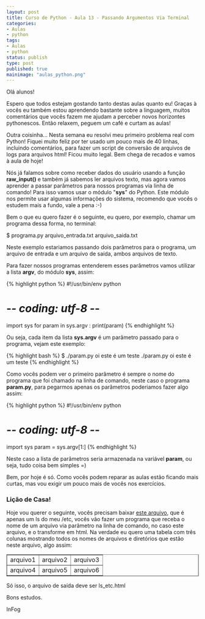 ```yaml
---
layout: post
title: Curso de Python - Aula 13 - Passando Argumentos Via Terminal
categories:
- Aulas
- python
tags:
- Aulas
- python
status: publish
type: post
published: true
mainimage: "aulas_python.png"
---
```


Olá alunos!

Espero que todos estejam gostando tanto destas aulas quanto eu! Graças à vocês eu também estou aprendendo bastante sobre a linguagem, muitos comentários que vocês fazem me ajudam a perceber novos horizontes pythonescos. Então relaxem, peguem um café e curtam as aulas!

Outra coisinha... Nesta semana eu resolvi meu primeiro problema real com Python! Fiquei muito feliz por ter usado um pouco mais de 40 linhas, incluindo comentários, para fazer um script de conversão de arquivos de logs para arquivos html! Ficou muito legal. Bem chega de recados e vamos à aula de hoje!

Nós já falamos sobre como receber dados do usuário usando a função **raw_input()** e também já sabemos ler arquivos texto, mas agora vamos aprender a passar parâmetros para nossos programas via linha de comando! Para isso vamos usar o módulo "**sys**" do Python. Este módulo nos permite usar algumas informações do sistema, recomendo que vocês o estudem mais a fundo, vale a pena :-)

Bem o que eu quero fazer é o seguinte, eu quero, por exemplo, chamar um programa dessa forma, no terminal:

$ programa.py arquivo_entrada.txt arquivo_saida.txt

Neste exemplo estariamos passando dois parâmetros para o programa, um arquivo de entrada e um arquivo de saída, ambos arquivos de texto.

Para fazer nossos programas entenderem esses parâmetros vamos utilizar a lista **argv**, do módulo **sys**, assim:

{% highlight python %}
#!/usr/bin/env python
# -*- coding: utf-8 -*-
import sys
for param in sys.argv :
    print(param)
{% endhighlight %}

Ou seja, cada item da lista **sys.argv** é um parâmetro passado para o programa, vejam este exemplo:

{% highlight bash %}
$ ./param.py oi este é um teste
./param.py
oi
este
é
um
teste
{% endhighlight %}

Como vocês podem ver o primeiro parâmetro é sempre o nome do programa que foi chamado na linha de comando, neste caso o programa **param.py**, para pegarmos apenas os parâmetros poderiamos fazer algo assim:

{% highlight python %}
#!/usr/bin/env python
# -*- coding: utf-8 -*-
import sys
param = sys.argv[1:]
{% endhighlight %}

Neste caso a lista de parâmetros seria armazenada na variável **param**, ou seja, tudo coisa bem simples =)

Bem, por hoje é só. Como vocês podem reparar as aulas estão ficando mais curtas, mas vou exigir um pouco mais de vocês nos exercícios.

### Lição de Casa!

Hoje vou querer o seguinte, vocês precisam baixar [este arquivo](http://evaldojunior.com.br/blog/wp-content/uploads/2009/02/ls_etc.txt), que é apenas um ls do meu /etc, vocês vão fazer um programa que receba o nome de um arquivo via parâmetro na linha de comando, no caso este arquivo, e o transforme em html. Na verdade eu quero uma tabela com três colunas mostrando todos os nomes de arquivos e diretórios que estão neste arquivo, algo assim:


<table border="1" style="width: 100%;">
<tbody>
<tr>
<td>arquivo1</td>
<td>arquivo2</td>
<td>arquivo3</td>
</tr>
<tr>
<td>arquivo4</td>
<td>arquivo5</td>
<td>arquivo6</td>
</tr>
</tbody></table>

Só isso, o arquivo de saída deve ser ls_etc.html

Bons estudos.

InFog
